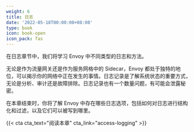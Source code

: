 ```yaml
---
weight: 6
title: 日志
date: '2022-05-18T00:00:00+08:00'
type: book
icon: book-open
icon_pack: fas
---
```


在日志章节中，我们将学习 Envoy 中不同类型的日志和方法。

无论是作为流量网关还是作为服务网格中的 Sidecar，Envoy 都处于独特的地位，可以揭示你的网络中正在发生的事情。日志记录是了解系统状态的重要方式，无论是分析、审计还是故障排除。日志记录也有一个数量问题，有可能会泄露秘密。

在本章结束时，你将了解 Envoy 中存在哪些日志选项，包括如何对日志进行结构化和过滤，以及它们可以被写到哪里。

{{< cta cta_text="阅读本章" cta_link="access-logging" >}}